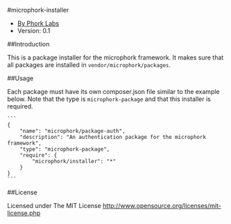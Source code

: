 #microphork-installer

* [By Phork Labs](http://phorklabs.com/)
* Version: 0.1


##Introduction

This is a package installer for the microphork framework. It makes sure that all packages are installed in `vendor/microphork/packages`.


##Usage

Each package must have its own composer.json file similar to the example below. Note that the type is `microphork-package` and that this installer is required.

	```
	{
		"name": "microphork/package-auth",
		"description": "An authentication package for the microphork framework",
		"type": "microphork-package",
		"require": {
			"microphork/installer": "*"
		}
	}
	```


##License

Licensed under The MIT License
<http://www.opensource.org/licenses/mit-license.php>